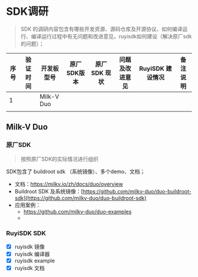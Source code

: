 # SDK调研

> SDK 的调研内容包含有哪些开发资源、源码仓库及开源协议、如何编译运行、编译运行过程中有无问题和改进意见，ruyisdk如何建设（解决原厂sdk的问题）；

| 序号 | 验证时间 | 开发板型号 | 原厂SDK版本 | 原厂SDK 现状 | 问题及改进意见 | RuyiSDK 建设情况 | 备注说明 |
| ---- | -------- | ---------- | ----------- | ------------ | -------------- | ---------------- | -------- |
| 1    |          | Milk-V Duo |             |              |                |                  |          |
|      |          |            |             |              |                |                  |          |

## Milk-V Duo

### 原厂SDK

> 按照原厂SDK的实际情况进行组织

SDK包含了 buildroot sdk （系统镜像）、多个demo、文档；

- 文档：https://milkv.io/zh/docs/duo/overview
- Buildroot SDK 及系统镜像：[https://github.com/milkv-duo/duo-buildroot-sdk](https://github.com/milkv-duo/duo-buildroot-sdk)
- 应用案例：
  - https://github.com/milkv-duo/duo-examples
  - 

### RuyiSDK SDK

* [X] ruyisdk 镜像
* [X] ruyisdk 编译器
* [X] ruyisdk example
* [X] ruyisdk 文档
